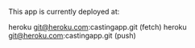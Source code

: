 This app is currently deployed at:

heroku	git@heroku.com:castingapp.git (fetch)
heroku	git@heroku.com:castingapp.git (push)